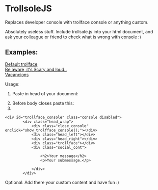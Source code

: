 TrollsoleJS
===========

Replaces developer console with trollface console or anything custom.

Absolutely useless stuff. Include trollsole.js into your html document, and ask your colleague or friend to check what is wrong with console :)

<h2>Examples:</h2>
<a href="http://trollsole.artrayd.com/" target="_blank">Default trollface</a><br>
<a href="http://trollsole.artrayd.com/fear.html" target="_blank">Be aware, it's Scary and loud..</a><br>
<a href="http://trollsole.artrayd.com/vacancion.html" target="_blank">Vacancions</a><br>

Usage:

1. Paste in head of your document:
  <script type="text/javascript" src="trollsole/trollsole.js"></script>
2. Before body closes paste this:
3. 

  	<div id="trollface_console" class="console disabled">
			<div class="head_wrap">
				<div class="close_console" onclick="show_trolfface_console();"></div>
				<div class="head_left"></div>
				<div class="head_right"></div>
				<div class="trollface"></div>
				<div class="social_cont">

					<h2>Your message</h2>
					<p>Your submessage.</p>
					
				</div>
			</div>


Optional:
Add there your custom content and have fun :)


